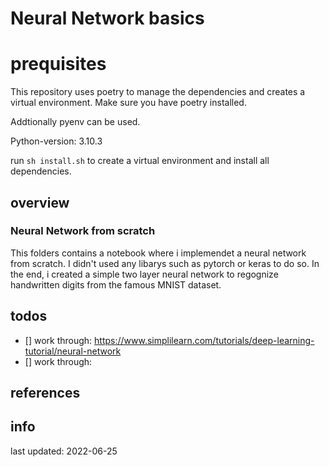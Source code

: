 # Neural Network basics

# prequisites
This repository uses poetry to manage the dependencies and creates a virtual environment.
Make sure you have poetry installed.

Addtionally pyenv can be used. 

Python-version: 3.10.3

run `sh install.sh` to create a virtual environment and install all dependencies.

## overview

### Neural Network from scratch
This folders contains a notebook where i implemendet a neural network from scratch.
I didn't used any libarys such as pytorch or keras to do so.
In the end, i created a simple two layer neural network to regognize handwritten digits from the famous MNIST dataset.


## todos

- [] work through: https://www.simplilearn.com/tutorials/deep-learning-tutorial/neural-network
- [] work through:

## references

## info
last updated: 2022-06-25